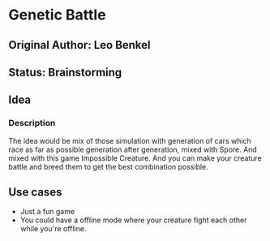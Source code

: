 # Genetic Battle

## Original Author: Leo Benkel

## Status: Brainstorming

## Idea
### Description

The idea would be mix of those simulation with generation of cars which race as far as possible generation after generation,
mixed with Spore. And mixed with this game Impossible Creature.
And you can make your creature battle and breed them to get the best combination possible.

## Use cases

* Just a fun game
* You could have a offline mode where your creature fight each other while you're offline.
